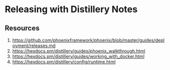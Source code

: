 Releasing with Distillery Notes
==============================================================================

Resources
------------------------------------------------------------------------------

1.  https://github.com/phoenixframework/phoenix/blob/master/guides/deployment/releases.md
2.  https://hexdocs.pm/distillery/guides/phoenix_walkthrough.html
3.  https://hexdocs.pm/distillery/guides/working_with_docker.html
4.  https://hexdocs.pm/distillery/config/runtime.html



